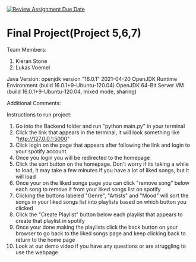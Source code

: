 [![Review Assignment Due Date](https://classroom.github.com/assets/deadline-readme-button-24ddc0f5d75046c5622901739e7c5dd533143b0c8e959d652212380cedb1ea36.svg)](https://classroom.github.com/a/M_5_MKPE)
# Final Project(Project 5,6,7)

Team Members:
1. Kieran Stone
2. Lukas Voemel

Java Version:
openjdk version "16.0.1" 2021-04-20
OpenJDK Runtime Environment (build 16.0.1+9-Ubuntu-120.04)
OpenJDK 64-Bit Server VM (build 16.0.1+9-Ubuntu-120.04, mixed mode, sharing)

Additional Comments:

Instructions to run project: <br>
1. Go into the Backend folder and run "python main.py" in your terminal <br>
2. Click the link that appears in the terminal, it will look something like "http://127.0.0.1:5000" <br>
3. Click login on the page that appears after following the link and login to your spotify account <br>
4. Once you login you will be redirected to the homepage <br>
5. Click the sort button on the homepage. Don't worry if its taking a while to load, it may take a few minutes if you have a lot of liked songs, but it will load <br>
6. Once your on the liked songs page you can click "remove song" below each song to remove it from your liked songs list on spotify <br>
7. Clicking the buttons labeled "Genre", "Artists" and "Mood" will sort the songs in your liked songs list into playlists based on which button you clicked <br>
8. Click the "Create Playlist" button below each playlist that appears to create that playlist in spotify <br>
9. Once your done making the playlists click the back button on your browser to go back to the liked songs page and keep clicking back to return to the home page <br>
10. Look at our demo video if you have any questions or are struggling to use the webpage <br>

